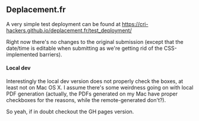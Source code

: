 ## Deplacement.fr

A very simple test deployment can be found at https://cri-hackers.github.io/deplacement.fr/test_deployment/

Right now there's no changes to the original submission (except that the date/time is editable when submitting as we're getting rid of the CSS-implemented barriers). 

#### Local dev
Interestingly the local dev version does not properly check the boxes, at least not on Mac OS X. I assume there's some weirdness going on with local PDF generation (actually, the PDFs generated on my Mac have proper checkboxes for the reasons, while the remote-generated don't?). 

So yeah, if in doubt checkout the GH pages version.
